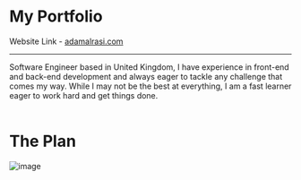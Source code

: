 # My Portfolio
Website Link - [adamalrasi.com](https://adamalrasi.com) 
<br>
<hr>
Software Engineer based in United Kingdom, I have experience in front-end and back-end development and always eager to tackle any challenge that comes my way. While I may not be the best at everything, I am a fast learner eager to work hard and get things done.
<br>
<br>

# The Plan
![image](https://github.com/adamalrasi/MyPortfolio/assets/147779056/d38a1e3c-d212-446b-b0eb-0f137705450e)


